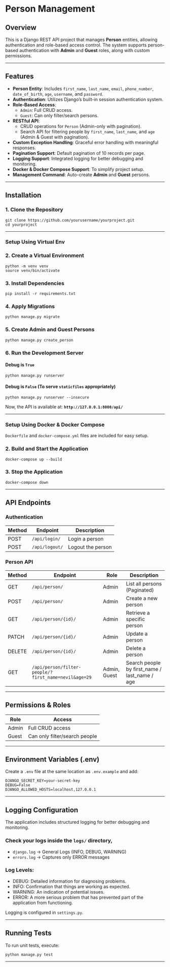 # Person Management

## Overview
This is a Django REST API project that manages **Person** entities, allowing authentication and role-based access control. The system supports person-based authentication with **Admin** and **Guest** roles, along with custom permissions.

---

## Features
- **Person Entity**: Includes `first_name`, `last_name`, `email`, `phone_number`, `date_of_birth`, `age`, `username`, and `password`.
- **Authentication**: Utilizes Django’s built-in session authentication system.
- **Role-Based Access**:
  - `Admin`: Full CRUD access.
  - `Guest`: Can only filter/search persons.
- **RESTful API**:
  - CRUD operations for `Person` (Admin-only with pagination).
  - Search API for filtering people by `first_name`, `last_name`, and `age` (Admin & Guest with pagination).
- **Custom Exception Handling**: Graceful error handling with meaningful responses.
- **Pagination Support**: Default pagination of 10 records per page.
- **Logging Support**: Integrated logging for better debugging and monitoring.
- **Docker & Docker Compose Support**: To simplify project setup.
- **Management Command**: Auto-create **Admin** and **Guest** persons.

---

## Installation

### **1. Clone the Repository**
```
git clone https://github.com/yourusername/yourproject.git
cd yourproject
```
---
### Setup Using Virtual Env
### **2. Create a Virtual Environment**
```
python -m venv venv
source venv/bin/activate
```

### **3. Install Dependencies**
```
pip install -r requirements.txt
```

### **4. Apply Migrations**
```
python manage.py migrate
```

### **5. Create Admin and Guest Persons**
```
python manage.py create_person
```

### **6. Run the Development Server**
#### **Debug is `True`**
```
python manage.py runserver
```
#### **Debug is `False`** (To serve `staticfiles` appropriately)
```
python manage.py runserver --insecure
```

Now, the API is available at: **`http://127.0.0.1:8000/api/`**

---

### Setup Using Docker & Docker Compose
`Dockerfile` and `docker-compose.yml` files are included for easy setup.


### **2. Build and Start the Application**
```
docker-compose up --build
```

### **3. Stop the Application**
```
docker-compose down
```
---

## API Endpoints

### **Authentication**
| Method | Endpoint | Description       |
|--------|---------|-------------------|
| POST   | `/api/login/` | Login a person    |
| POST   | `/api/logout/` | Logout the person |

### **Person API**
| Method | Endpoint                                             | Role | Description                                   |
|--------|------------------------------------------------------|------|-----------------------------------------------|
| GET    | `/api/person/`                                       | Admin | List all persons (Paginated)                  |
| POST   | `/api/person/`                                       | Admin | Create a new person                           |
| GET    | `/api/person/{id}/`                                  | Admin | Retrieve a specific person                    |
| PATCH  | `/api/person/{id}/`                                  | Admin | Update a person                               |
| DELETE | `/api/person/{id}/`                                  | Admin | Delete a person                               |
| GET    | `/api/person/filter-people/?first_name=nevil&age=29` | Admin, Guest | Search people by first_name / last_name / age |

---

## **Permissions & Roles**
| Role | Access                        |
|------|-------------------------------|
| Admin | Full CRUD access              |
| Guest | Can only filter/search people |

---

## **Environment Variables (.env)**
Create a `.env` file at the same location as `.env.example` and add:
```
DJANGO_SECRET_KEY=your-secret-key
DEBUG=False
DJANGO_ALLOWED_HOSTS=localhost,127.0.0.1
```

---

## **Logging Configuration**
The application includes structured logging for better debugging and monitoring.
### Check your logs inside the `logs/` directory,
- `django.log` → General Logs (INFO, DEBUG, WARNING)
- `errors.log` → Captures only ERROR messages


### **Log Levels**:
- DEBUG: Detailed information for diagnosing problems.
- INFO: Confirmation that things are working as expected.
- WARNING: An indication of potential issues.
- ERROR: A more serious problem that has prevented part of the application from functioning.

Logging is configured in `settings.py`.

---

## **Running Tests**
To run unit tests, execute:
```
python manage.py test
```

---

